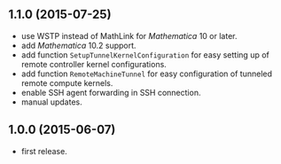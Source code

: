 ## 1.1.0 (2015-07-25)

* use WSTP instead of MathLink for *Mathematica* 10 or later.
* add *Mathematica* 10.2 support.
* add function `SetupTunnelKernelConfiguration` for easy setting up of remote controller kernel configurations.
* add function `RemoteMachineTunnel` for easy configuration of tunneled remote compute kernels.
* enable SSH agent forwarding in SSH connection.
* manual updates.

## 1.0.0 (2015-06-07)

* first release.
